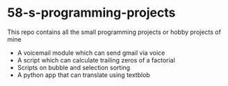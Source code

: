 # 58-s-programming-projects
This repo contains all the small programming projects or hobby projects of mine
* A voicemail module which can send gmail via voice
* A script which can calculate trailing zeros of a factorial
* Scripts on bubble and selection sorting
* A python app that can translate using textblob
